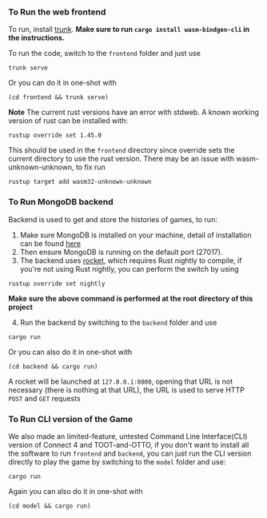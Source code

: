### To Run the web frontend
To run, install [trunk](https://crates.io/crates/trunk).
**Make sure to run `cargo install wasm-bindgen-cli` in the instructions.**

To run the code, switch to the `frontend` folder and just use
```
trunk serve
```
Or you can do it in one-shot with
```
(cd frontend && trunk serve)
```
**Note** The current rust versions have an error with stdweb. A known working version of rust can be installed with:
```
rustup override set 1.45.0
```
This should be used in the `frontend` directory since override sets the current directory to use the rust version.
There may be an issue with wasm-unknown-unknown, to fix run
```
rustup target add wasm32-unknown-unknown
```

### To Run MongoDB backend
Backend is used to get and store the histories of games, to run:
1. Make sure MongoDB is installed on your machine, detail of installation can be found [here](https://docs.mongodb.com/manual/installation/)
2. Then ensure MongoDB is running on the default port (27017).
3. The backend uses [rocket](https://github.com/SergioBenitez/Rocket/tree/v0.4), which requires Rust nightly to compile, if you're not using Rust nightly, you can perform the switch by using 
```
rustup override set nightly
```
**Make sure the above command is performed at the root directory of this project**

4. Run the backend by switching to the `backend` folder and use
```
cargo run
```
Or you can also do it in one-shot with
```
(cd backend && cargo run)
```
A rocket will be launched at `127.0.0.1:8000`, opening that URL is not necessary (there is nothing at that URL), the URL is used to serve HTTP `POST` and `GET` requests

### To Run CLI version of the Game
We also made an limited-feature, untested Command Line Interface(CLI) version of Connect 4 and TOOT-and-OTTO, if you don't want to install all the software to run `frontend` and `backend`, you can just run the CLI version directly to play the game by switching to the `model` folder and use:
```
cargo run
```
Again you can also do it in one-shot with
```
(cd model && cargo run)
```
